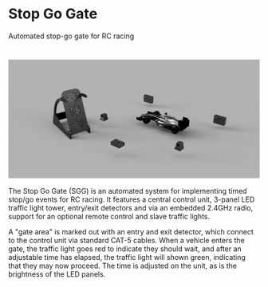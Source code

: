 # Stop Go Gate

Automated stop-go gate for RC racing
#
![image](images/Stop%20Go%20System%20v1.png)


The Stop Go Gate (SGG) is an automated system for implementing timed stop/go events for RC racing. It features a central control unit, 3-panel LED traffic light tower, entry/exit detectors and via an embedded 2.4GHz radio, support for an optional remote control and slave traffic lights.

A "gate area" is marked out with an entry and exit detector, which connect to the control unit via standard CAT-5 cables. When a vehicle enters the gate, the traffic light goes red to indicate they should wait, and after an adjustable time has elapsed, the traffic light will shown green, indicating that they may now proceed. The time is adjusted on the unit, as is the brightness of the LED panels.
